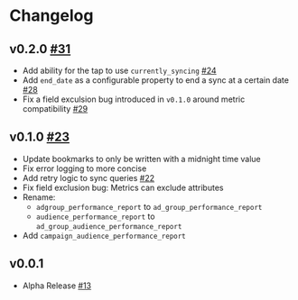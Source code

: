 # Changelog

## v0.2.0 [#31][PR-31]
  * Add ability for the tap to use `currently_syncing` [#24][PR-24]
  * Add `end_date` as a configurable property to end a sync at a certain date [#28][PR-28]
  * Fix a field exculsion bug introduced in `v0.1.0` around metric compatibility [#29][PR-29]


[PR-24]: https://github.com/singer-io/tap-google-ads/pull/24
[PR-28]: https://github.com/singer-io/tap-google-ads/pull/28
[PR-29]: https://github.com/singer-io/tap-google-ads/pull/29
[PR-31]: https://github.com/singer-io/tap-google-ads/pull/31

## v0.1.0 [#23](https://github.com/singer-io/tap-google-ads/pull/23)
  * Update bookmarks to only be written with a midnight time value
  * Fix error logging to more concise
  * Add retry logic to sync queries [#22](https://github.com/singer-io/tap-google-ads/pull/22)
  * Fix field exclusion bug: Metrics can exclude attributes
  * Rename:
    * `adgroup_performance_report` to `ad_group_performance_report`
    * `audience_performance_report` to `ad_group_audience_performance_report`
  * Add `campaign_audience_performance_report`

## v0.0.1
  * Alpha Release [#13](https://github.com/singer-io/tap-google-ads/pull/13)
